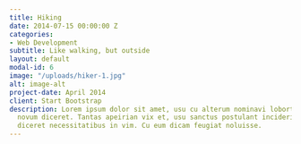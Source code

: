 ```yaml
---
title: Hiking
date: 2014-07-15 00:00:00 Z
categories:
- Web Development
subtitle: Like walking, but outside
layout: default
modal-id: 6
image: "/uploads/hiker-1.jpg"
alt: image-alt
project-date: April 2014
client: Start Bootstrap
description: Lorem ipsum dolor sit amet, usu cu alterum nominavi lobortis. At duo
  novum diceret. Tantas apeirian vix et, usu sanctus postulant inciderint ut, populo
  diceret necessitatibus in vim. Cu eum dicam feugiat noluisse.
---
```


